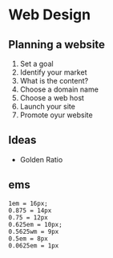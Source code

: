 # Web Design #

## Planning a website ##

1. Set a goal
2. Identify your market
3. What is the content?
4. Choose a domain name
5. Choose a web host
6. Launch your site
7. Promote oyur website

## Ideas ##

*   Golden Ratio

## ems ##

    1em = 16px;
    0.875 = 14px
    0.75 = 12px
    0.625em = 10px;
    0.5625wm = 9px
    0.5em = 8px
    0.0625em = 1px
